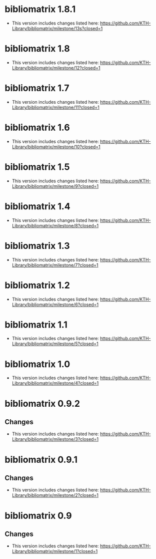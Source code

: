 # bibliomatrix 1.8.1

* This version includes changes listed here: <https://github.com/KTH-Library/bibliomatrix/milestone/13s?closed=1>

# bibliomatrix 1.8

* This version includes changes listed here: <https://github.com/KTH-Library/bibliomatrix/milestone/12?closed=1>

# bibliomatrix 1.7

* This version includes changes listed here: <https://github.com/KTH-Library/bibliomatrix/milestone/11?closed=1>

# bibliomatrix 1.6

* This version includes changes listed here: <https://github.com/KTH-Library/bibliomatrix/milestone/10?closed=1>

# bibliomatrix 1.5

* This version includes changes listed here: <https://github.com/KTH-Library/bibliomatrix/milestone/9?closed=1>

# bibliomatrix 1.4

* This version includes changes listed here: <https://github.com/KTH-Library/bibliomatrix/milestone/8?closed=1>

# bibliomatrix 1.3

* This version includes changes listed here: <https://github.com/KTH-Library/bibliomatrix/milestone/7?closed=1>

# bibliomatrix 1.2

* This version includes changes listed here: <https://github.com/KTH-Library/bibliomatrix/milestone/6?closed=1>

# bibliomatrix 1.1

* This version includes changes listed here: <https://github.com/KTH-Library/bibliomatrix/milestone/5?closed=1>

# bibliomatrix 1.0

* This version includes changes listed here: <https://github.com/KTH-Library/bibliomatrix/milestone/4?closed=1>

# bibliomatrix 0.9.2

## Changes

* This version includes changes listed here: <https://github.com/KTH-Library/bibliomatrix/milestone/3?closed=1>

# bibliomatrix 0.9.1

## Changes

* This version includes changes listed here: <https://github.com/KTH-Library/bibliomatrix/milestone/2?closed=1>

# bibliomatrix 0.9

## Changes

* This version includes changes listed here: <https://github.com/KTH-Library/bibliomatrix/milestone/1?closed=1>

